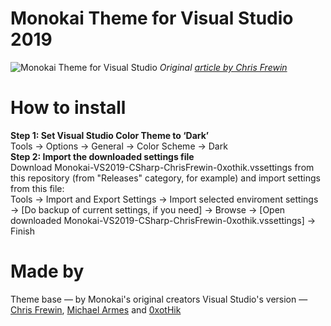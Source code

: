 # Monokai Theme for Visual Studio 2019
![Monokai Theme for Visual Studio](https://miro.medium.com/max/1336/1*SVgq8B1Qy-QB6Nc1aNqI8A.png)
*Original [article by Chris Frewin](https://medium.com/@frewin.christopher/how-to-add-awesome-monokai-colors-for-beautiful-c-development-in-visual-studio-2017-a403a2200c25 "made by Chris Frewin")*
# How to install
**Step 1: Set Visual Studio Color Theme to ‘Dark’**<br/>
Tools → Options → General → Color Scheme → Dark<br/>
**Step 2: Import the downloaded settings file**<br/>
Download Monokai-VS2019-CSharp-ChrisFrewin-0xothik.vssettings from this repository (from "Releases" category, for example) and import settings from this file:<br/>
Tools → Import and Export Settings → Import selected enviroment settings → [Do backup of current settings, if you need] → Browse → [Open downloaded Monokai-VS2019-CSharp-ChrisFrewin-0xothik.vssettings] → Finish

# Made by
Theme base — by Monokai's original creators
Visual Studio's version — [Chris Frewin](https://medium.com/@frewin.christopher), [Michael Armes](https://github.com/hey-mikey) and [0xotHik](https://github.com/0xotHik)

